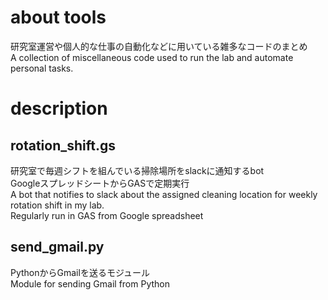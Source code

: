 # about tools
研究室運営や個人的な仕事の自動化などに用いている雑多なコードのまとめ  
A collection of miscellaneous code used to run the lab and automate personal tasks.

# description
## rotation_shift.gs
研究室で毎週シフトを組んでいる掃除場所をslackに通知するbot  
GoogleスプレッドシートからGASで定期実行  
A bot that notifies to slack about the assigned cleaning location for weekly rotation shift in my lab.  
Regularly run in GAS from Google spreadsheet  

## send_gmail.py
PythonからGmailを送るモジュール  
Module for sending Gmail from Python
